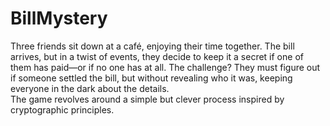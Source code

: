 
# BillMystery

Three friends sit down at a café, enjoying their time together. The bill arrives, but in a twist of events, they decide to keep it a secret if one of them has paid—or if no one has at all. The challenge? They must figure out if someone settled the bill, but without revealing who it was, keeping everyone in the dark about the details. <br>
The game revolves around a simple but clever process inspired by cryptographic principles.